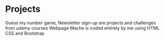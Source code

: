 # Projects
Guess my number game, Newsletter sign-up are projects and challenges from udemy courses
Webpage Mache is coded entirely by me using HTML CSS and Bootstrap
